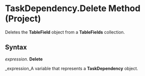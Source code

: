 
# TaskDependency.Delete Method (Project)

Deletes the  **TableField** object from a **TableFields** collection.


## Syntax

 _expression_. **Delete**

 _expression_A variable that represents a  **TaskDependency** object.

